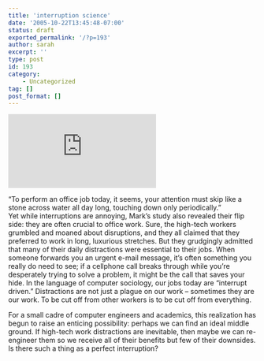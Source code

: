 ```yaml
---
title: 'interruption science'
date: '2005-10-22T13:45:48-07:00'
status: draft
exported_permalink: '/?p=193'
author: sarah
excerpt: ''
type: post
id: 193
category:
    - Uncategorized
tag: []
post_format: []
---
```

<iframe class="wp-embedded-content" data-secret="yvSFpsKivV" frameborder="0" sandbox="allow-scripts" scrolling="no" security="restricted" src="https://www.nytimes.com/svc/oembed/html/?url=https%3A%2F%2Fwww.nytimes.com%2F2005%2F10%2F16%2Fmagazine%2Fmeet-the-life-hackers.html#?secret=yvSFpsKivV" title="Meet the Life Hackers"></iframe>

“To perform an office job today, it seems, your attention must skip like a stone across water all day long, touching down only periodically.”  
Yet while interruptions are annoying, Mark’s study also revealed their flip side: they are often crucial to office work. Sure, the high-tech workers grumbled and moaned about disruptions, and they all claimed that they preferred to work in long, luxurious stretches. But they grudgingly admitted that many of their daily distractions were essential to their jobs. When someone forwards you an urgent e-mail message, it’s often something you really do need to see; if a cellphone call breaks through while you’re desperately trying to solve a problem, it might be the call that saves your hide. In the language of computer sociology, our jobs today are “interrupt driven.” Distractions are not just a plague on our work – sometimes they are our work. To be cut off from other workers is to be cut off from everything.

For a small cadre of computer engineers and academics, this realization has begun to raise an enticing possibility: perhaps we can find an ideal middle ground. If high-tech work distractions are inevitable, then maybe we can re-engineer them so we receive all of their benefits but few of their downsides. Is there such a thing as a perfect interruption?